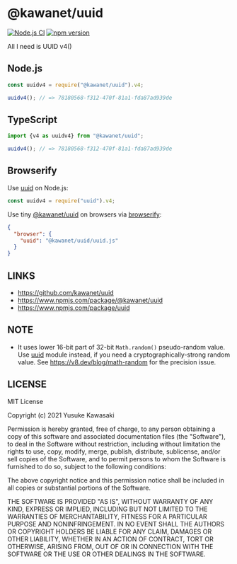 # @kawanet/uuid
[![Node.js CI](https://github.com/kawanet/uuid/workflows/Node.js%20CI/badge.svg?branch=master)](https://github.com/kawanet/uuid/actions/)
[![npm version](https://badge.fury.io/js/@kawanet/uuid.svg)](https://www.npmjs.com/package/@kawanet/uuid)

All I need is UUID v4()

## Node.js

```js
const uuidv4 = require("@kawanet/uuid").v4;

uuidv4(); // => 78180568-f312-470f-81a1-fda87ad939de
```

## TypeScript

```js
import {v4 as uuidv4} from "@kawanet/uuid";

uuidv4(); // => 78180568-f312-470f-81a1-fda87ad939de
```

## Browserify

Use [uuid](https://www.npmjs.com/package/uuid) on Node.js:

```js
const uuidv4 = require("uuid").v4;
```

Use tiny [@kawanet/uuid](https://www.npmjs.com/package/@kawanet/uuid) on browsers via [browserify](https://www.npmjs.com/package/browserify):

```json
{
  "browser": {
    "uuid": "@kawanet/uuid/uuid.js"
  }
}
```

## LINKS

- https://github.com/kawanet/uuid
- https://www.npmjs.com/package/@kawanet/uuid
- https://www.npmjs.com/package/uuid

## NOTE

- It uses lower 16-bit part of 32-bit `Math.random()` pseudo-random value.
  Use [uuid](https://www.npmjs.com/package/uuid) module instead, if you need a cryptographically-strong random value.
  See https://v8.dev/blog/math-random for the precision issue.

## LICENSE

MIT License

Copyright (c) 2021 Yusuke Kawasaki

Permission is hereby granted, free of charge, to any person obtaining a copy
of this software and associated documentation files (the "Software"), to deal
in the Software without restriction, including without limitation the rights
to use, copy, modify, merge, publish, distribute, sublicense, and/or sell
copies of the Software, and to permit persons to whom the Software is
furnished to do so, subject to the following conditions:

The above copyright notice and this permission notice shall be included in all
copies or substantial portions of the Software.

THE SOFTWARE IS PROVIDED "AS IS", WITHOUT WARRANTY OF ANY KIND, EXPRESS OR
IMPLIED, INCLUDING BUT NOT LIMITED TO THE WARRANTIES OF MERCHANTABILITY,
FITNESS FOR A PARTICULAR PURPOSE AND NONINFRINGEMENT. IN NO EVENT SHALL THE
AUTHORS OR COPYRIGHT HOLDERS BE LIABLE FOR ANY CLAIM, DAMAGES OR OTHER
LIABILITY, WHETHER IN AN ACTION OF CONTRACT, TORT OR OTHERWISE, ARISING FROM,
OUT OF OR IN CONNECTION WITH THE SOFTWARE OR THE USE OR OTHER DEALINGS IN THE
SOFTWARE.
